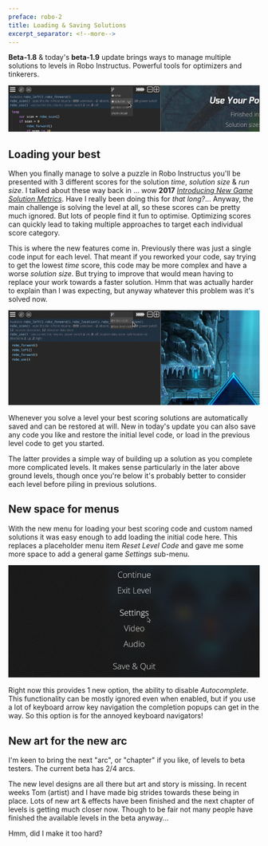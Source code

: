 ```yaml
---
preface: robo-2
title: Loading & Saving Solutions
excerpt_separator: <!--more-->
---
```


**Beta-1.8** & today's **beta-1.9** update brings ways to manage multiple solutions to levels in Robo Instructus. Powerful tools for optimizers and tinkerers.

![](/assets/2019-04-26/top.jpg "Load & save different approaches to a level")
<!--more-->

## Loading your best

When you finally manage to solve a puzzle in Robo Instructus you'll be presented with 3 different scores for the solution _time_, _solution size_ & _run size_. I talked about these way back in ... wow **2017** _[Introducing New Game Solution Metrics](/2017/12/15/introducing-new-game-solution-metrics.html)_. Have I really been doing this for _that long?_... Anyway, the main challenge is solving the level at all, so these scores can be pretty much ignored. But lots of people find it fun to optimise. Optimizing scores can quickly lead to taking multiple approaches to target each individual score category.

This is where the new features come in. Previously there was just a single code input for each level. That meant if you reworked your code, say trying to get the lowest _time_ score, this code may be more complex and have a worse _solution size_. But trying to improve that would mean having to replace your work towards a faster solution. Hmm that was actually harder to explain than I was expecting, but anyway whatever this problem was it's solved now.

![](/assets/2019-04-26/load-initial.jpg "It's not really the best idea to keep loading your last solution, but people kept asking for it...")

Whenever you solve a level your best scoring solutions are automatically saved and can be restored at will. New in today's update you can also save any code you like and restore the initial level code, or load in the previous level code to get you started.

The latter provides a simple way of building up a solution as you complete more complicated levels. It makes sense particularly in the later above ground levels, though once you're below it's probably better to consider each level before piling in previous solutions.

## New space for menus
With the new menu for loading your best scoring code and custom named solutions it was easy enough to add loading the initial code here. This replaces a placeholder menu item _Reset Level Code_ and gave me some more space to add a general game _Settings_ sub-menu.

![](/assets/2019-04-26/level-menu.jpg "Set new settings in Settings")

Right now this provides 1 new option, the ability to disable _Autocomplete_. This functionality can be mostly ignored even when enabled, but if you use a lot of keyboard arrow key navigation the completion popups can get in the way. So this option is for the annoyed keyboard navigators!

## New art for the new arc
I'm keen to bring the next "arc", or "chapter" if you like, of levels to beta testers. The current beta has 2/4 arcs.

The new level designs are all there but art and story is missing. In recent weeks Tom (artist) and I have made big strides towards these being in place. Lots of new art & effects have been finished and the next chapter of levels is getting much closer now. Though to be fair not many people have finished the available levels in the beta anyway...

Hmm, did I make it too hard?
